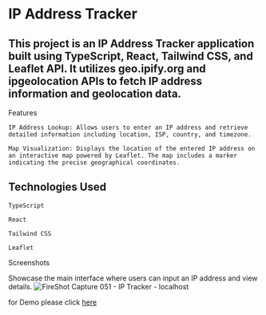 # IP Address Tracker

## This project is an IP Address Tracker application built using TypeScript, React, Tailwind CSS, and Leaflet API. It utilizes geo.ipify.org and ipgeolocation APIs to fetch IP address information and geolocation data.
Features

    IP Address Lookup: Allows users to enter an IP address and retrieve detailed information including location, ISP, country, and timezone.

    Map Visualization: Displays the location of the entered IP address on an interactive map powered by Leaflet. The map includes a marker indicating the precise geographical coordinates.

## Technologies Used

    TypeScript

    React

    Tailwind CSS

    Leaflet

Screenshots

 Showcase the main interface where users can input an IP address and view details.
![FireShot Capture 051 - IP Tracker - localhost](https://github.com/Mahdii-Kariimiian/IP-Address-Tracker/assets/134393975/e5f61a83-7a4a-42bb-954a-88bff0d5ffcd)



for Demo please click [here](https://ip-address-tracker-vug6.vercel.app/
)
